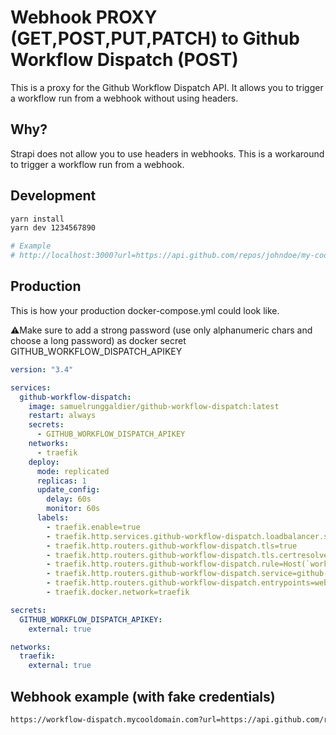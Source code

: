 # Webhook PROXY (GET,POST,PUT,PATCH) to Github Workflow Dispatch (POST)

This is a proxy for the Github Workflow Dispatch API. It allows you to trigger a workflow run from a webhook without using headers.

## Why?

Strapi does not allow you to use headers in webhooks. This is a workaround to trigger a workflow run from a webhook.

## Development
```bash
yarn install
yarn dev 1234567890

# Example
# http://localhost:3000?url=https://api.github.com/repos/johndoe/my-cool-project/actions/workflows/my-cool-workflow.yml/dispatches&apikey=1234567890&headers={"Accept":"application/vnd.github+json","Authorization":"Bearer ghp_22jdasflkJLFSaksadljlksdaflk"}&data={"ref":"main"}
```

## Production

This is how your production docker-compose.yml could look like.

⚠️Make sure to add a strong password (use only alphanumeric chars and choose a long password) as docker secret GITHUB_WORKFLOW_DISPATCH_APIKEY
```yaml
version: "3.4"

services:
  github-workflow-dispatch:
    image: samuelrunggaldier/github-workflow-dispatch:latest
    restart: always
    secrets:
      - GITHUB_WORKFLOW_DISPATCH_APIKEY
    networks:
      - traefik
    deploy:
      mode: replicated
      replicas: 1
      update_config:
        delay: 60s
        monitor: 60s
      labels:
        - traefik.enable=true
        - traefik.http.services.github-workflow-dispatch.loadbalancer.server.port=3000
        - traefik.http.routers.github-workflow-dispatch.tls=true
        - traefik.http.routers.github-workflow-dispatch.tls.certresolver=myresolver
        - traefik.http.routers.github-workflow-dispatch.rule=Host(`workflow-dispatch.mycooldomain.com`)
        - traefik.http.routers.github-workflow-dispatch.service=github-workflow-dispatch
        - traefik.http.routers.github-workflow-dispatch.entrypoints=websecure
        - traefik.docker.network=traefik

secrets:
  GITHUB_WORKFLOW_DISPATCH_APIKEY:
    external: true

networks:
  traefik:
    external: true
```

## Webhook example (with fake credentials)
```bash
https://workflow-dispatch.mycooldomain.com?url=https://api.github.com/repos/johndoe/my-cool-project/actions/workflows/my-cool-workflow.yml/dispatches&apikey=1234567890&headers={"Accept":"application/vnd.github+json","Authorization":"Bearer ghp_22jdasflkJLFSaksadljlksdaflk"}&data={"ref":"main"}
```

